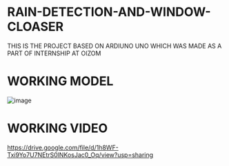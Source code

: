# RAIN-DETECTION-AND-WINDOW-CLOASER
THIS IS THE PROJECT BASED ON ARDIUNO UNO WHICH WAS MADE AS A PART OF INTERNSHIP AT OIZOM

# WORKING MODEL
![image](https://user-images.githubusercontent.com/108118328/179357167-7ef5dc08-6eed-40d6-a5b5-165cd1b153e0.png)

# WORKING VIDEO
https://drive.google.com/file/d/1h8WF-Txi9Yo7U7NEtrS0lNKosJac0_Oq/view?usp=sharing
